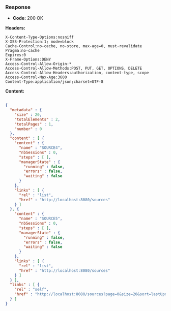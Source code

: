 ### Response

* **Code:** 200 OK

**Headers:**

`X-Content-Type-Options:nosniff`  
`X-XSS-Protection:1; mode=block`  
`Cache-Control:no-cache, no-store, max-age=0, must-revalidate`  
`Pragma:no-cache`  
`Expires:0`  
`X-Frame-Options:DENY`  
`Access-Control-Allow-Origin:*`  
`Access-Control-Allow-Methods:POST, PUT, GET, OPTIONS, DELETE`  
`Access-Control-Allow-Headers:authorization, content-type, scope`  
`Access-Control-Max-Age:3600`  
`Content-Type:application/json;charset=UTF-8`  

**Content:**

```json
    
{
  "metadata" : {
    "size" : 20,
    "totalElements" : 2,
    "totalPages" : 1,
    "number" : 0
  },
  "content" : [ {
    "content" : {
      "name" : "SOURCE4",
      "nbSessions" : 0,
      "steps" : [ ],
      "managerState" : {
        "running" : false,
        "errors" : false,
        "waiting" : false
      }
    },
    "links" : [ {
      "rel" : "list",
      "href" : "http://localhost:8080/sources"
    } ]
  }, {
    "content" : {
      "name" : "SOURCE5",
      "nbSessions" : 0,
      "steps" : [ ],
      "managerState" : {
        "running" : false,
        "errors" : false,
        "waiting" : false
      }
    },
    "links" : [ {
      "rel" : "list",
      "href" : "http://localhost:8080/sources"
    } ]
  } ],
  "links" : [ {
    "rel" : "self",
    "href" : "http://localhost:8080/sources?page=0&size=20&sort=lastUpdateDate,desc"
  } ]
}
```
